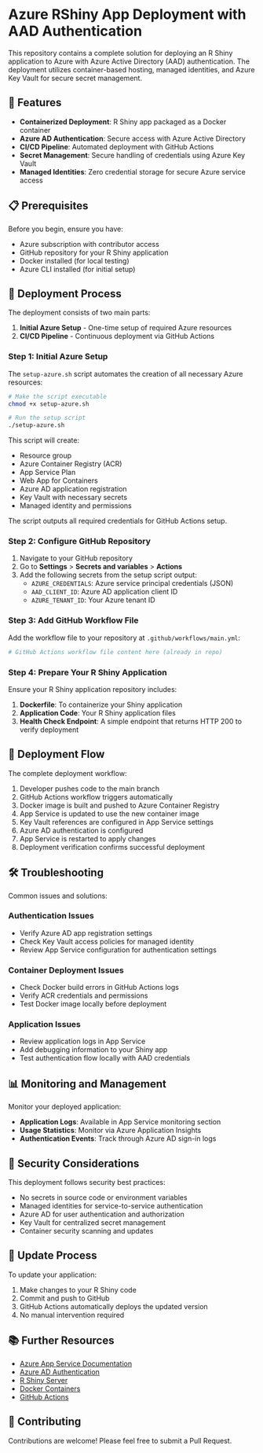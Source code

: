 # Azure RShiny App Deployment with AAD Authentication

This repository contains a complete solution for deploying an R Shiny application to Azure with Azure Active Directory (AAD) authentication. The deployment utilizes container-based hosting, managed identities, and Azure Key Vault for secure secret management.

## 🌟 Features

- **Containerized Deployment**: R Shiny app packaged as a Docker container
- **Azure AD Authentication**: Secure access with Azure Active Directory
- **CI/CD Pipeline**: Automated deployment with GitHub Actions
- **Secret Management**: Secure handling of credentials using Azure Key Vault
- **Managed Identities**: Zero credential storage for secure Azure service access

## 📋 Prerequisites

Before you begin, ensure you have:

- Azure subscription with contributor access
- GitHub repository for your R Shiny application
- Docker installed (for local testing)
- Azure CLI installed (for initial setup)

## 🚀 Deployment Process

The deployment consists of two main parts:

1. **Initial Azure Setup** - One-time setup of required Azure resources
2. **CI/CD Pipeline** - Continuous deployment via GitHub Actions

### Step 1: Initial Azure Setup

The `setup-azure.sh` script automates the creation of all necessary Azure resources:

```bash
# Make the script executable
chmod +x setup-azure.sh

# Run the setup script
./setup-azure.sh
```

This script will create:
- Resource group
- Azure Container Registry (ACR)
- App Service Plan
- Web App for Containers
- Azure AD application registration
- Key Vault with necessary secrets
- Managed identity and permissions

The script outputs all required credentials for GitHub Actions setup.

### Step 2: Configure GitHub Repository

1. Navigate to your GitHub repository
2. Go to **Settings** > **Secrets and variables** > **Actions**
3. Add the following secrets from the setup script output:
   - `AZURE_CREDENTIALS`: Azure service principal credentials (JSON)
   - `AAD_CLIENT_ID`: Azure AD application client ID
   - `AZURE_TENANT_ID`: Your Azure tenant ID

### Step 3: Add GitHub Workflow File

Add the workflow file to your repository at `.github/workflows/main.yml`:

```yaml
# GitHub Actions workflow file content here (already in repo)
```

### Step 4: Prepare Your R Shiny Application

Ensure your R Shiny application repository includes:

1. **Dockerfile**: To containerize your Shiny application
2. **Application Code**: Your R Shiny application files
3. **Health Check Endpoint**: A simple endpoint that returns HTTP 200 to verify deployment


## 🔄 Deployment Flow

The complete deployment workflow:

1. Developer pushes code to the main branch
2. GitHub Actions workflow triggers automatically
3. Docker image is built and pushed to Azure Container Registry
4. App Service is updated to use the new container image
5. Key Vault references are configured in App Service settings
6. Azure AD authentication is configured
7. App Service is restarted to apply changes
8. Deployment verification confirms successful deployment

## 🛠️ Troubleshooting

Common issues and solutions:

### Authentication Issues
- Verify Azure AD app registration settings
- Check Key Vault access policies for managed identity
- Review App Service configuration for authentication settings

### Container Deployment Issues
- Check Docker build errors in GitHub Actions logs
- Verify ACR credentials and permissions
- Test Docker image locally before deployment

### Application Issues
- Review application logs in App Service
- Add debugging information to your Shiny app
- Test authentication flow locally with AAD credentials

## 📊 Monitoring and Management

Monitor your deployed application:

- **Application Logs**: Available in App Service monitoring section
- **Usage Statistics**: Monitor via Azure Application Insights
- **Authentication Events**: Track through Azure AD sign-in logs

## 🔐 Security Considerations

This deployment follows security best practices:

- No secrets in source code or environment variables
- Managed identities for service-to-service authentication
- Azure AD for user authentication and authorization
- Key Vault for centralized secret management
- Container security scanning and updates

## 🔄 Update Process

To update your application:

1. Make changes to your R Shiny code
2. Commit and push to GitHub
3. GitHub Actions automatically deploys the updated version
4. No manual intervention required

## 📚 Further Resources

- [Azure App Service Documentation](https://docs.microsoft.com/en-us/azure/app-service/)
- [Azure AD Authentication](https://docs.microsoft.com/en-us/azure/active-directory/develop/)
- [R Shiny Server](https://www.rstudio.com/products/shiny/shiny-server/)
- [Docker Containers](https://docs.docker.com/)
- [GitHub Actions](https://docs.github.com/en/actions)

## 🤝 Contributing

Contributions are welcome! Please feel free to submit a Pull Request.